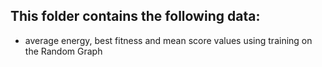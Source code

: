 ## This folder contains the following data:
- average energy, best fitness and mean score values using training on the Random Graph
